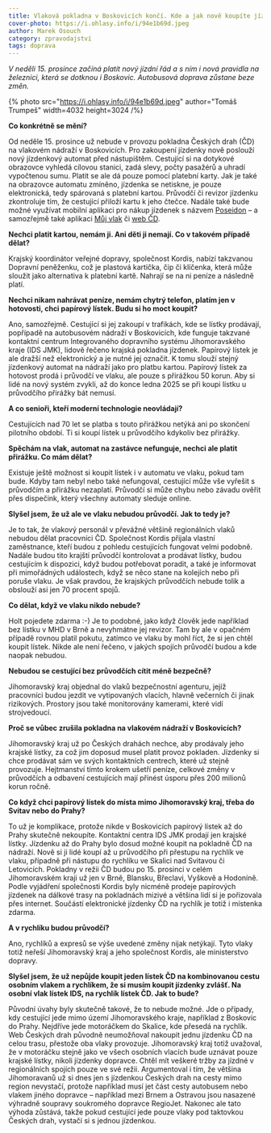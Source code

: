 ```yaml
---
title: Vlaková pokladna v Boskovicích končí. Kde a jak nově koupíte jízdenky na cesty vlakem a co vše se mění?
cover-photo: https://i.ohlasy.info/i/94e1b69d.jpeg
author: Marek Osouch
category: zpravodajství
tags: doprava
---
```


*V neděli 15\. prosince začíná platit nový jízdní řád a s ním i nová pravidla na železnici, která se dotknou i Boskovic. Autobusová doprava zůstane beze změn.*

{% photo src="https://i.ohlasy.info/i/94e1b69d.jpeg" author="Tomáš Trumpeš" width=4032 height=3024 /%}

**Co konkrétně se mění?**

Od neděle 15\. prosince už nebude v provozu pokladna Českých drah (ČD) na vlakovém nádraží v Boskovicích. Pro zakoupení jízdenky nově poslouží nový jízdenkový automat před nástupištěm. Cestující si na dotykové obrazovce vyhledá cílovou stanici, zadá slevy, počty pasažérů a uhradí vypočtenou sumu. Platit se ale dá pouze pomocí platební karty. Jak je také na obrazovce automatu zmíněno, jízdenka se netiskne, je pouze elektronická, tedy spárovaná s platební kartou. Průvodčí či revizor jízdenku zkontroluje tím, že cestující přiloží kartu k jeho čtečce. Nadále také bude možné využívat mobilní aplikaci pro nákup jízdenek s názvem [Poseidon](https://www.idsjmk.cz/a/poseidon.html) – a samozřejmě také aplikaci [Můj vlak](https://www.cd.cz/mujvlak) či [web ČD](https://www.cd.cz).

**Nechci platit kartou, nemám ji. Ani děti ji nemají. Co v takovém případě dělat?**

Krajský koordinátor veřejné dopravy, společnost Kordis, nabízí takzvanou Dopravní peněženku, což je plastová kartička, čip či klíčenka, která může sloužit jako alternativa k platební kartě. Nahrají se na ni peníze a následně platí.

**Nechci nikam nahrávat peníze, nemám chytrý telefon, platím jen v hotovosti, chci papírový lístek. Budu si ho moct koupit?**

Ano, samozřejmě. Cestující si jej zakoupí v trafikách, kde se lístky prodávají, popřípadě na autobusovém nádraží v Boskovicích, kde funguje takzvané kontaktní centrum Integrovaného dopravního systému Jihomoravského kraje (IDS JMK), lidově řečeno krajská pokladna jízdenek. Papírový lístek je ale dražší než elektronický a je nutné jej označit. K tomu slouží stejný jízdenkový automat na nádraží jako pro platbu kartou. Papírový lístek za hotovost prodá i průvodčí ve vlaku, ale pouze s přirážkou 50 korun. Aby si lidé na nový systém zvykli, až do konce ledna 2025 se při koupi lístku u průvodčího přirážky bát nemusí.

**A co senioři, kteří moderní technologie neovládají?**

Cestujících nad 70 let se platba s touto přirážkou netýká ani po skončení pilotního období. Ti si koupí lístek u průvodčího kdykoliv bez přirážky.

**Spěchám na vlak, automat na zastávce nefunguje, nechci ale platit přirážku. Co mám dělat?**

Existuje ještě možnost si koupit lístek i v automatu ve vlaku, pokud tam bude. Kdyby tam nebyl nebo také nefungoval, cestující může vše vyřešit s průvodčím a přirážku nezaplatí. Průvodčí si může chybu nebo závadu ověřit přes dispečink, který všechny automaty sleduje online.

**Slyšel jsem, že už ale ve vlaku nebudou průvodčí. Jak to tedy je?**

Je to tak, že vlakový personál v převážné většině regionálních vlaků nebudou dělat pracovníci ČD. Společnost Kordis přijala vlastní zaměstnance, kteří budou z pohledu cestujících fungovat velmi podobně. Nadále budou tito krajští průvodčí kontrolovat a prodávat lístky, budou cestujícím k dispozici, když budou potřebovat poradit, a také je informovat při mimořádných událostech, když se něco stane na kolejích nebo při poruše vlaku. Je však pravdou, že krajských průvodčích nebude tolik a obslouží asi jen 70 procent spojů.

**Co dělat, když ve vlaku nikdo nebude?**

Holt pojedete zdarma :-) Je to podobné, jako když člověk jede například bez lístku v MHD v Brně a nevyhmátne jej revizor. Tam by ale v opačném případě rovnou platil pokutu, zatímco ve vlaku by mohl říct, že si jen chtěl koupit lístek. Nikde ale není řečeno, v jakých spojích průvodčí budou a kde naopak nebudou.

**Nebudou se cestující bez průvodčích cítit méně bezpečně?**

Jihomoravský kraj objednal do vlaků bezpečnostní agenturu, jejíž pracovníci budou jezdit ve vytipovaných vlacích, hlavně večerních či jinak rizikových. Prostory jsou také monitorovány kamerami, které vidí strojvedoucí.

**Proč se vůbec zrušila pokladna na vlakovém nádraží v Boskovicích?**

Jihomoravský kraj už po Českých drahách nechce, aby prodávaly jeho krajské lístky, za což jim doposud musel platit provoz pokladen. Jízdenky si chce prodávat sám ve svých kontaktních centrech, které už stejně provozuje.  Hejtmanství tímto krokem ušetří peníze, celkové změny v průvodčích a odbavení cestujících mají přinést úsporu přes 200 milionů korun ročně.

**Co když chci papírový lístek do místa mimo Jihomoravský kraj, třeba do Svitav nebo do Prahy?**

To už je komplikace, protože nikde v Boskovicích papírový lístek až do Prahy skutečně nekoupíte. Kontaktní centra IDS JMK prodají jen krajské lístky. Jízdenku až do Prahy bylo dosud možné koupit na pokladně ČD na nádraží. Nově si ji lidé koupí až u průvodčího při přestupu na rychlík ve vlaku, případně při nástupu do rychlíku ve Skalici nad Svitavou či Letovicích. Pokladny v režii ČD budou po 15\. prosinci v celém Jihomoravském kraji už jen v Brně, Blansku, Břeclavi, Vyškově a Hodoníně. Podle vyjádření společnosti Kordis byly nicméně prodeje papírových jízdenek na dálkové trasy na pokladnách mizivé a většina lidí si je pořizovala přes internet. Součástí elektronické jízdenky ČD na rychlík je totiž i místenka zdarma.

**A v rychlíku budou průvodčí?**

Ano, rychlíků a expresů se výše uvedené změny nijak netýkají. Tyto vlaky totiž neřeší Jihomoravský kraj a jeho společnost Kordis, ale ministerstvo dopravy.

**Slyšel jsem, že už nepůjde koupit jeden lístek ČD na kombinovanou cestu osobním vlakem a rychlíkem, že si musím koupit jízdenky zvlášť. Na osobní vlak lístek IDS, na rychlík lístek ČD. Jak to bude?**

Původní úvahy byly skutečně takové, že to nebude možné. Jde o případy, kdy cestující jede mimo území Jihomoravského kraje, například z Boskovic do Prahy. Nejdříve jede motoráčkem do Skalice, kde přesedá na rychlík. Web Českých drah původně neumožňoval nakoupit jednu jízdenku ČD na celou trasu, přestože oba vlaky provozuje. Jihomoravský kraj totiž uvažoval, že v motoráčku stejně jako ve všech osobních vlacích bude uznávat pouze krajské lístky, nikoli jízdenky dopravce. Chtěl mít veškeré tržby za jízdné v regionálních spojích pouze ve své režii. Argumentoval i tím, že většina Jihomoravanů už si dnes jen s jízdenkou Českých drah na cesty mimo region nevystačí, protože například musí jet část cesty autobusem nebo vlakem jiného dopravce – například mezi Brnem a Ostravou jsou nasazené výhradně soupravy soukromého dopravce RegioJet. Nakonec ale tato výhoda zůstává, takže pokud cestující jede pouze vlaky pod taktovkou Českých drah, vystačí si s jednou jízdenkou.
